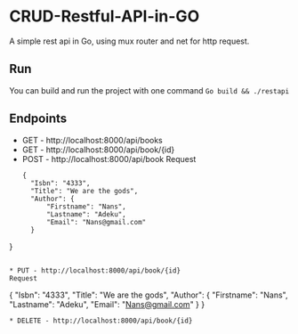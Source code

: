 # CRUD-Restful-API-in-GO
A simple rest api in Go, using mux router and net for http request. 

## Run 
You can build and run the project with one command 
`Go build && ./restapi`

## Endpoints
* GET - http://localhost:8000/api/books
* GET - http://localhost:8000/api/book/{id}
* POST - http://localhost:8000/api/book
  Request 
  ```
  {
    "Isbn": "4333",
    "Title": "We are the gods",
    "Author": {
        "Firstname": "Nans",
        "Lastname": "Adeku",
        "Email": "Nans@gmail.com"
    }
}
  ```
  
* PUT - http://localhost:8000/api/book/{id}
  Request 
  ```
  {
    "Isbn": "4333",
    "Title": "We are the gods",
    "Author": {
        "Firstname": "Nans",
        "Lastname": "Adeku",
        "Email": "Nans@gmail.com"
    }
}
  ```
* DELETE - http://localhost:8000/api/book/{id}
